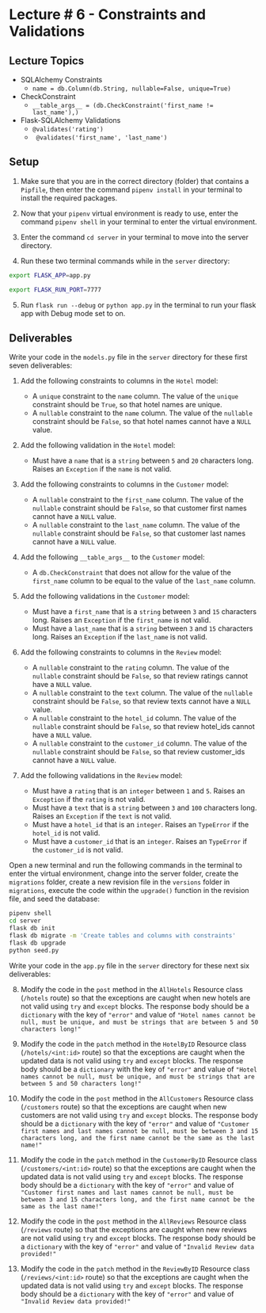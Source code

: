 # Lecture # 6 - Constraints and Validations

## Lecture Topics

- SQLAlchemy Constraints
  - `name = db.Column(db.String, nullable=False, unique=True)`
- CheckConstraint
  - `__table_args__ = (db.CheckConstraint('first_name != last_name'),)`
- Flask-SQLAlchemy Validations
  - `@validates('rating')`
  - ` @validates('first_name', 'last_name')`

## Setup

1. Make sure that you are in the correct directory (folder) that contains a `Pipfile`, then enter the command `pipenv install` in your terminal to install the required packages.

2. Now that your `pipenv` virtual environment is ready to use, enter the command `pipenv shell` in your terminal to enter the virtual environment.

3. Enter the command `cd server` in your terminal to move into the server directory.

4. Run these two terminal commands while in the `server` directory:

```sh
export FLASK_APP=app.py

export FLASK_RUN_PORT=7777
```

5. Run `flask run --debug` or `python app.py` in the terminal to run your flask app with Debug mode set to on.

## Deliverables

Write your code in the `models.py` file in the `server` directory for these first seven deliverables:

1. Add the following constraints to columns in the `Hotel` model:
   - A `unique` constraint to the `name` column. The value of the `unique` constraint should be `True`, so that hotel names are unique.
   - A `nullable` constraint to the `name` column. The value of the `nullable` constraint should be `False`, so that hotel names cannot have a `NULL` value.

2. Add the following validation in the `Hotel` model:
   - Must have a `name` that is a `string` between `5` and `20` characters long. Raises an `Exception` if the `name` is not valid.

3. Add the following constraints to columns in the `Customer` model:
   - A `nullable` constraint to the `first_name` column. The value of the `nullable` constraint should be `False`, so that customer first names cannot have a `NULL` value.
   - A `nullable` constraint to the `last_name` column. The value of the `nullable` constraint should be `False`, so that customer last names cannot have a `NULL` value.

4. Add the following `__table_args__` to the `Customer` model:
   - A `db.CheckConstraint` that does not allow for the value of the `first_name` column to be equal to the value of the `last_name` column.

5. Add the following validations in the `Customer` model:
   - Must have a `first_name` that is a `string` between `3` and `15` characters long. Raises an `Exception` if the `first_name` is not valid.
   - Must have a `last_name` that is a `string` between `3` and `15` characters long. Raises an `Exception` if the `last_name` is not valid.

6. Add the following constraints to columns in the `Review` model:
   - A `nullable` constraint to the `rating` column. The value of the `nullable` constraint should be `False`, so that review ratings cannot have a `NULL` value.
   - A `nullable` constraint to the `text` column. The value of the `nullable` constraint should be `False`, so that review texts cannot have a `NULL` value.
   - A `nullable` constraint to the `hotel_id` column. The value of the `nullable` constraint should be `False`, so that review hotel_ids cannot have a `NULL` value.
   - A `nullable` constraint to the `customer_id` column. The value of the `nullable` constraint should be `False`, so that review customer_ids cannot have a `NULL` value.

7. Add the following validations in the `Review` model:
   - Must have a `rating` that is an `integer` between `1` and `5`. Raises an `Exception` if the `rating` is not valid.
   - Must have a `text` that is a `string` between `3` and `100` characters long. Raises an `Exception` if the `text` is not valid.
   - Must have a `hotel_id` that is an `integer`. Raises an `TypeError` if the `hotel_id` is not valid.
   - Must have a `customer_id` that is an `integer`. Raises an `TypeError` if the `customer_id` is not valid.

Open a new terminal and run the following commands in the terminal to enter the virtual environment, change into the server folder, create the `migrations` folder, create a new revision file in the `versions` folder in `migrations`, execute the code within the `upgrade()` function in the revision file, and seed the database:

```sh
pipenv shell
cd server
flask db init
flask db migrate -m 'Create tables and columns with constraints'
flask db upgrade
python seed.py
```

Write your code in the `app.py` file in the `server` directory for these next six deliverables:

8. Modify the code in the `post` method in the `AllHotels` Resource class (`/hotels` route) so that the exceptions are caught when new hotels are not valid using `try` and `except` blocks. The response body should be a `dictionary` with the key of `"error"` and value of `"Hotel names cannot be null, must be unique, and must be strings that are between 5 and 50 characters long!"`

9. Modify the code in the `patch` method in the `HotelByID` Resource class (`/hotels/<int:id>` route) so that the exceptions are caught when the updated data is not valid using `try` and `except` blocks. The response body should be a `dictionary` with the key of `"error"` and value of `"Hotel names cannot be null, must be unique, and must be strings that are between 5 and 50 characters long!"`

10. Modify the code in the `post` method in the `AllCustomers` Resource class (`/customers` route) so that the exceptions are caught when new customers are not valid using `try` and `except` blocks. The response body should be a `dictionary` with the key of `"error"` and value of `"Customer first names and last names cannot be null, must be between 3 and 15 characters long, and the first name cannot be the same as the last name!"`

11. Modify the code in the `patch` method in the `CustomerByID` Resource class (`/customers/<int:id>` route) so that the exceptions are caught when the updated data is not valid using `try` and `except` blocks. The response body should be a `dictionary` with the key of `"error"` and value of `"Customer first names and last names cannot be null, must be between 3 and 15 characters long, and the first name cannot be the same as the last name!"`

12. Modify the code in the `post` method in the `AllReviews` Resource class (`/reviews` route) so that the exceptions are caught when new reviews are not valid using `try` and `except` blocks. The response body should be a `dictionary` with the key of `"error"` and value of `"Invalid Review data provided!"`

13. Modify the code in the `patch` method in the `ReviewByID` Resource class (`/reviews/<int:id>` route) so that the exceptions are caught when the updated data is not valid using `try` and `except` blocks. The response body should be a `dictionary` with the key of `"error"` and value of `"Invalid Review data provided!"`